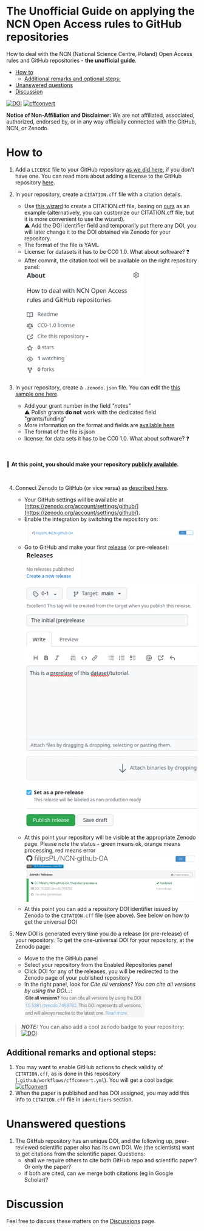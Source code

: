 The Unofficial Guide on applying the NCN Open Access rules to GitHub repositories
======

How to deal with the NCN (National Science Centre, Poland) Open Access rules and GitHub repositories - **the unofficial guide**.


- [How to](#how-to)
  - [Additional remarks and optional steps:](#additional-remarks-and-optional-steps)
- [Unanswered questions](#unanswered-questions)
- [Discussion](#discussion)



[![DOI](https://zenodo.org/badge/584345819.svg)](https://zenodo.org/badge/latestdoi/584345819) [![cffconvert](https://github.com/filipsPL/NCN-github-OA/actions/workflows/cffconvert.yml/badge.svg)](https://github.com/filipsPL/NCN-github-OA/actions/workflows/cffconvert.yml)


**Notice of Non-Affiliation and Disclaimer:** We are not affiliated, associated, authorized, endorsed by, or in any way officially connected with the GitHub, NCN, or Zenodo.



# How to

1. Add a `LICENSE` file to your GitHub repository [as we did here](LICENSE), if you don't have one. You can read more about adding a license to the GitHub repository [here](https://docs.github.com/en/communities/setting-up-your-project-for-healthy-contributions/adding-a-license-to-a-repository).

2. In your repository, create a `CITATION.cff` file with a citation details.
    - Use [this wizard](https://citation-file-format.github.io/cff-initializer-javascript) to create a CITATION.cff file, basing on [ours](CITATION.cff) as an example (alternatively, you can customize our CITATION.cff file, but it is more convenient to use the wizard). <br />
:warning: Add the DOI identifier field and temporarily put there any DOI, you will later change it to the DOI obtained via Zenodo for your repository.
    - The format of the file is YAML
    - License: for datasets it has to be CC0 1.0. What about software? :question:
    - After commit, the citation tool will be available on the right repository panel:<br />
![](obrazki/image-2023-01-02-11-42-28.png)

3. In your repository, create a `.zenodo.json` file. You can edit the [this sample one here](.zenodo.json).
   - Add your grant number in the field *"notes"* 
   <br />:warning: Polish grants **do not** work with the dedicated field "grants/funding"
   - More information on the format and fields are [available here](https://developers.zenodo.org/#introduction)
   - The format of the file is json
   - license: for data sets it has to be CC0 1.0. What about software? :question:

<br />

📢
**At this point, you should make your repository [publicly available](https://docs.github.com/en/repositories/managing-your-repositorys-settings-and-features/managing-repository-settings/setting-repository-visibility).**

<br />

4. Connect Zenodo to GitHub (or vice versa) as [described here](https://docs.github.com/en/repositories/archiving-a-github-repository/referencing-and-citing-content).
   - Your GitHub settings will be available at [https://zenodo.org/account/settings/github/](https://zenodo.org/account/settings/github/).
   - Enable the integration by switching the repository on:<br />
![](obrazki/image-2023-01-02-11-50-58.png)
   - Go to GitHub and make your first [release](https://docs.github.com/en/repositories/releasing-projects-on-github/managing-releases-in-a-repository) (or pre-release):<br />
![](obrazki/image-2023-01-02-11-52-51.png)<br />
![](obrazki/image-2023-01-02-11-54-11.png)
   - At this point your repository will be visible at the appropriate Zenodo page. Please note the status - green means ok, orange means processing, red means error<br />
![](obrazki/image-2023-01-02-11-55-57.png)
   - At this point you can add a repository DOI identifier issued by Zenodo to the `CITATION.cff` file (see above). See below on how to get the universal DOI

5. New DOI is generated every time you do a release (or pre-release) of your repository. To get the one-universal DOI for your repository, at the Zenodo page:
   - Move to the the GitHub panel
   - Select your repository from the Enabled Repositories panel
   - Click DOI for any of the releases, you will be redirected to the Zenodo page of your published repository
   - In the right panel, look for *Cite all versions? You can cite all versions by using the DOI...*:<br />
![](obrazki/image-2023-01-02-12-07-39.png)
> **_NOTE:_**  You can also add a cool zenodo badge to your repository:
  [![DOI](https://zenodo.org/badge/584345819.svg)](https://zenodo.org/badge/latestdoi/584345819)

## Additional remarks and optional steps:

1. You may want to enable GitHub actions to check validity of `CITATION.cff`, as is done in this repository (`.github/workflows/cffconvert.yml`). You will get a cool badge: [![cffconvert](https://github.com/filipsPL/NCN-github-OA/actions/workflows/cffconvert.yml/badge.svg)](https://github.com/filipsPL/NCN-github-OA/actions/workflows/cffconvert.yml)
1. When the paper is published and has DOI assigned, you may add this info to `CITATION.cff` file in `identifiers` section.

# Unanswered questions

1. The GitHub repository has an unique DOI, and the following up, peer-reviewed scientific paper also has its own DOI. We (the scientists) want to get citations from the scientific paper. Questions:
   - shall we require others to cite both GitHub repo and scientific paper? Or only the paper?
   - if both are cited, can we merge both citations (eg in Google Scholar)?

# Discussion

Feel free to discuss these matters on the [Discussions](https://github.com/filipsPL/NCN-github-OA/discussions) page.
